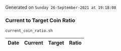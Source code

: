 Generated on `Sunday 26-September-2021 at 19:18:08`

### Current to Target Coin Ratio
`current_coin_ratio.sh`

Date|Current|Target|Ratio
---|---|---|---
